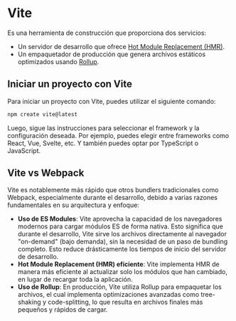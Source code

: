 # Vite

Es una herramienta de construcción que proporciona dos servicios:

- Un servidor de desarrollo que ofrece [Hot Module Replacement (HMR)](https://es.vite.dev/guide/features#hot-module-replacement).
- Un empaquetador de producción que genera archivos estáticos optimizados usando [Rollup](https://rollupjs.org/).

## Iniciar un proyecto con Vite

Para iniciar un proyecto con Vite, puedes utilizar el siguiente comando:

```bash
npm create vite@latest
```

Luego, sigue las instrucciones para seleccionar el framework y la configuración deseada. Por ejemplo, puedes elegir entre frameworks como React, Vue, Svelte, etc. Y también puedes optar por TypeScript o JavaScript.

## Vite vs Webpack

Vite es notablemente más rápido que otros bundlers tradicionales como Webpack, especialmente durante el desarrollo, debido a varias razones fundamentales en su arquitectura y enfoque:

- **Uso de ES Modules**: Vite aprovecha la capacidad de los navegadores modernos para cargar módulos ES de forma nativa. Esto significa que durante el desarrollo, Vite sirve los archivos directamente al navegador "on-demand" (bajo demanda), sin la necesidad de un paso de bundling completo. Esto reduce drásticamente los tiempos de inicio del servidor de desarrollo.
- **Hot Module Replacement (HMR) eficiente**: Vite implementa HMR de manera más eficiente al actualizar solo los módulos que han cambiado, en lugar de recargar toda la aplicación. 
- **Uso de Rollup**: En producción, Vite utiliza Rollup para empaquetar los archivos, el cual implementa optimizaciones avanzadas como tree-shaking y code-splitting, lo que resulta en archivos finales más pequeños y rápidos de cargar.